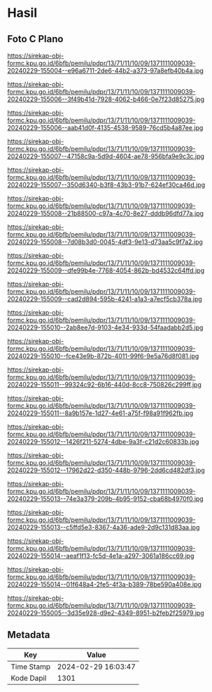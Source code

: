 # Hasil

## Foto C Plano

https://sirekap-obj-formc.kpu.go.id/6bfb/pemilu/pdpr/13/71/11/10/09/1371111009039-20240229-155004--e96a6711-2de6-44b2-a373-97a8efb40b4a.jpg

https://sirekap-obj-formc.kpu.go.id/6bfb/pemilu/pdpr/13/71/11/10/09/1371111009039-20240229-155006--3f49b41d-7928-4062-b466-0e7f23d85275.jpg

https://sirekap-obj-formc.kpu.go.id/6bfb/pemilu/pdpr/13/71/11/10/09/1371111009039-20240229-155006--aab41d0f-4135-4538-9589-76cd5b4a87ee.jpg

https://sirekap-obj-formc.kpu.go.id/6bfb/pemilu/pdpr/13/71/11/10/09/1371111009039-20240229-155007--47158c9a-5d9d-4604-ae78-956bfa9e9c3c.jpg

https://sirekap-obj-formc.kpu.go.id/6bfb/pemilu/pdpr/13/71/11/10/09/1371111009039-20240229-155007--350d6340-b3f8-43b3-91b7-624ef30ca46d.jpg

https://sirekap-obj-formc.kpu.go.id/6bfb/pemilu/pdpr/13/71/11/10/09/1371111009039-20240229-155008--21b88500-c97a-4c70-8e27-dddb96dfd77a.jpg

https://sirekap-obj-formc.kpu.go.id/6bfb/pemilu/pdpr/13/71/11/10/09/1371111009039-20240229-155008--7d08b3d0-0045-4df3-9e13-d73aa5c9f7a2.jpg

https://sirekap-obj-formc.kpu.go.id/6bfb/pemilu/pdpr/13/71/11/10/09/1371111009039-20240229-155009--dfe99b4e-7768-4054-862b-bd4532c64ffd.jpg

https://sirekap-obj-formc.kpu.go.id/6bfb/pemilu/pdpr/13/71/11/10/09/1371111009039-20240229-155009--cad2d894-595b-4241-a1a3-a7ecf5cb378a.jpg

https://sirekap-obj-formc.kpu.go.id/6bfb/pemilu/pdpr/13/71/11/10/09/1371111009039-20240229-155010--2ab8ee7d-9103-4e34-933d-54faadabb2d5.jpg

https://sirekap-obj-formc.kpu.go.id/6bfb/pemilu/pdpr/13/71/11/10/09/1371111009039-20240229-155010--fce43e9b-872b-4011-99f6-9e5a76d8f081.jpg

https://sirekap-obj-formc.kpu.go.id/6bfb/pemilu/pdpr/13/71/11/10/09/1371111009039-20240229-155011--99324c92-6b16-440d-8cc8-750826c299ff.jpg

https://sirekap-obj-formc.kpu.go.id/6bfb/pemilu/pdpr/13/71/11/10/09/1371111009039-20240229-155011--8a9b157e-1d27-4e61-a75f-f98a91f962fb.jpg

https://sirekap-obj-formc.kpu.go.id/6bfb/pemilu/pdpr/13/71/11/10/09/1371111009039-20240229-155012--1426f211-5274-4dbe-9a3f-c21d2c60833b.jpg

https://sirekap-obj-formc.kpu.go.id/6bfb/pemilu/pdpr/13/71/11/10/09/1371111009039-20240229-155012--17962d22-d350-448b-9796-2dd6cd482df3.jpg

https://sirekap-obj-formc.kpu.go.id/6bfb/pemilu/pdpr/13/71/11/10/09/1371111009039-20240229-155013--74e3a379-209b-4b95-9152-cba68b4970f0.jpg

https://sirekap-obj-formc.kpu.go.id/6bfb/pemilu/pdpr/13/71/11/10/09/1371111009039-20240229-155013--c5ffd5e3-8367-4a36-ade9-2d9c131d83aa.jpg

https://sirekap-obj-formc.kpu.go.id/6bfb/pemilu/pdpr/13/71/11/10/09/1371111009039-20240229-155014--aeaf1f13-fc5d-4e1a-a297-3061a186cc69.jpg

https://sirekap-obj-formc.kpu.go.id/6bfb/pemilu/pdpr/13/71/11/10/09/1371111009039-20240229-155014--01f648a4-2fe5-4f3a-b389-78be590a408e.jpg

https://sirekap-obj-formc.kpu.go.id/6bfb/pemilu/pdpr/13/71/11/10/09/1371111009039-20240229-155005--3d35e928-d9e2-4349-8951-b2feb2f25979.jpg


## Metadata

| Key        | Value               |
| ---------- | ------------------- |
| Time Stamp | 2024-02-29 16:03:47 |
| Kode Dapil | 1301                |



